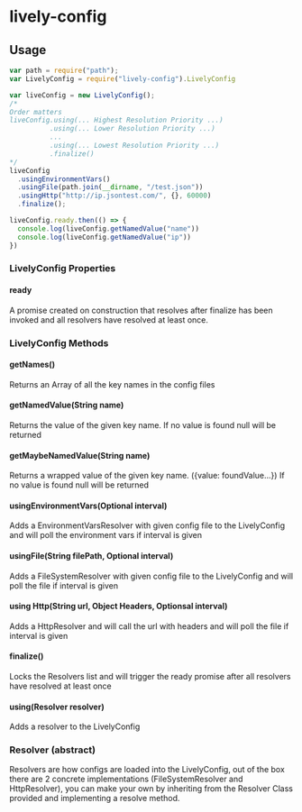 # lively-config

## Usage
```js
var path = require("path");
var LivelyConfig = require("lively-config").LivelyConfig

var liveConfig = new LivelyConfig();
/*
Order matters
liveConfig.using(... Highest Resolution Priority ...)
          .using(... Lower Resolution Priority ...)
          ...
          .using(... Lowest Resolution Priority ...)
          .finalize()
*/
liveConfig
  .usingEnvironmentVars()
  .usingFile(path.join(__dirname, "/test.json"))
  .usingHttp("http://ip.jsontest.com/", {}, 60000)
  .finalize();

liveConfig.ready.then(() => {
  console.log(liveConfig.getNamedValue("name"))
  console.log(liveConfig.getNamedValue("ip"))
})
```



### LivelyConfig Properties

#### ready
A promise created on construction that resolves after finalize has been invoked and all resolvers have resolved at least once.

### LivelyConfig Methods

#### getNames()
Returns an Array of all the key names in the config files

#### getNamedValue(String name)
Returns the value of the given key name.  If no value is found null will be returned

#### getMaybeNamedValue(String name)
Returns a wrapped value of the given key name. ({value: foundValue...}) If no value is found null will be returned

#### usingEnvironmentVars(Optional<Number> interval)
Adds a EnvironmentVarsResolver with given config file to the LivelyConfig and will poll the environment vars if interval is given

#### usingFile(String filePath, Optional<Number> interval)
Adds a FileSystemResolver with given config file to the LivelyConfig and will poll the file if interval is given

#### using Http(String url, Object Headers, Optionsal<Number> interval)
Adds a HttpResolver and will call the url with headers and will poll the file if interval is given

#### finalize()
Locks the Resolvers list and will trigger the ready promise after all resolvers have resolved at least once

#### using(Resolver resolver)
Adds a resolver to the LivelyConfig

### Resolver (abstract)
Resolvers are how configs are loaded into the LivelyConfig, out of the box there are 2 concrete implementations (FileSystemResolver and HttpResolver), you can make your own by inheriting from the Resolver Class provided and implementing a resolve method.
